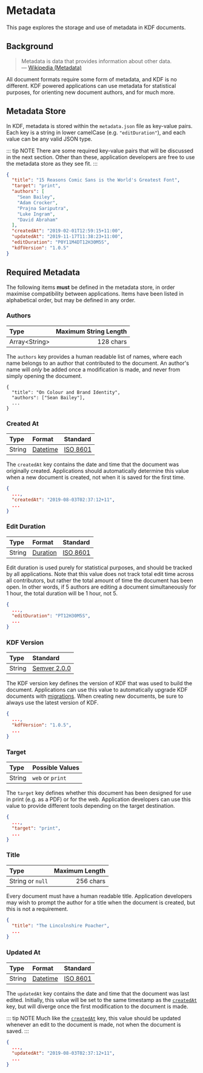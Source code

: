 # Metadata

This page explores the storage and use of metadata in KDF documents.


## Background

> Metadata is data that provides information about other data.  
> — [Wikipedia (Metadata)][1]

All document formats require some form of metadata, and KDF is no different.
KDF powered applications can use metadata for statistical purposes, for
orienting new document authors, and for much more.


## Metadata Store

In KDF, metadata is stored within the `metadata.json` file as key-value pairs.
Each key is a string in lower camelCase (e.g. `"editDuration"`), and each value
can be any valid JSON type.

::: tip NOTE
There are some required key-value pairs that will be discussed in the next
section. Other than these, application developers are free to use the metadata
store as they see fit.
:::

```json
{
  "title": "15 Reasons Comic Sans is the World's Greatest Font",
  "target": "print",
  "authors": [
    "Sean Bailey",
    "Adam Crocker",
    "Prajna Sariputra",
    "Luke Ingram",
    "David Abraham"
  ],
  "createdAt": "2019-02-01T12:59:15+11:00",
  "updatedAt": "2019-11-17T11:38:23+11:00",
  "editDuration": "P0Y11M4DT12H30M5S",
  "kdfVersion": "1.0.5"
}
```


## Required Metadata

The following items **must** be defined in the metadata store, in order maximise
compatibility between applications. Items have been listed in alphabetical
order, but may be defined in any order.


### Authors

| Type                | Maximum String Length |
| :------------------ | --------------------: |
| Array&lt;String&gt; |             128 chars |

The `authors` key provides a human readable list of names, where each name
belongs to an author that contributed to the document. An author's name will
*only* be added once a modification is made, and never from simply opening the
document.

```json{3}
{
  "title": "On Colour and Brand Identity",
  "authors": ["Sean Bailey"],
  ...
}
```


### Created At

| Type   | Format        | Standard      |
| :----- | :------------ | :------------ |
| String | [Datetime][3] | [ISO 8601][2] |

The `createdAt` key contains the date and time that the document was originally
created. Applications should automatically determine this value when a new
document is created, not when it is saved for the first time.

```json
{
  ...,
  "createdAt": "2019-08-03T02:37:12+11",
  ...
}
```


### Edit Duration

| Type   | Format        | Standard      |
| :----- | :------------ | :------------ |
| String | [Duration][4] | [ISO 8601][2] |

Edit duration is used purely for statistical purposes, and should be tracked by
all applications. Note that this value does not track total edit time across all
contributors, but rather the total amount of time the document has been open. In
other words, if 5 authors are editing a document simultaneously for 1 hour,
the total duration will be 1 hour, not 5.

```json
{
  ...,
  "editDuration": "PT12H30M5S",
  ...
}
```


### KDF Version

| Type   | Standard    |
| :----- | :---------- |
| String | [Semver 2.0.0][5] |

The KDF version key defines the version of KDF that was used to build the
document. Applications can use this value to automatically upgrade KDF documents
with [migrations](/migrations). When creating new documents, be sure to always
use the latest version of KDF.

```json
{
  ...,
  "kdfVersion": "1.0.5",
  ...
}
```


### Target

| Type   | Possible Values  |
| :----- | :--------------- |
| String | `web` or `print` |

The `target` key defines whether this document has been designed for use in
print (e.g. as a PDF) or for the web. Application developers can use this value
to provide different tools depending on the target destination.

```json
{
  ...,
  "target": "print",
  ...
}
```


### Title

| Type             | Maximum Length |
| :--------------- | -------------: |
| String or `null` |      256 chars |

Every document must have a human readable title. Application developers may wish
to prompt the author for a title when the document is created, but this is not a
requirement.

```json
{
  "title": "The Lincolnshire Poacher",
  ...
}
```


### Updated At

| Type   | Format        | Standard      |
| :----- | :------------ | :------------ |
| String | [Datetime][3] | [ISO 8601][2] |

The `updatedAt` key contains the date and time that the document was last edited.
Initially, this value will be set to the same timestamp as the [`createdAt`][6]
key, but will diverge once the first modification to the document is made.

::: tip NOTE
Much like the [`createdAt`][6] key, this value should be updated whenever an
edit to the document is made, not when the document is saved.
:::

```json
{
  ...,
  "updatedAt": "2019-08-03T02:37:12+11",
  ...
}
```



[1]: https://en.m.wikipedia.org/wiki/Metadata
[2]: https://www.iso.org/iso-8601-date-and-time-format.html
[3]: https://en.wikipedia.org/wiki/ISO_8601#Combined_date_and_time_representations
[4]: https://en.wikipedia.org/wiki/ISO_8601#Durations
[5]: https://semver.org/
[6]: #created-at